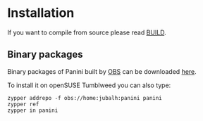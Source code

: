# Installation

If you want to compile from source please read [BUILD](BUILD.md).

## Binary packages
Binary packages of Panini built by [OBS](http://openbuildservice.org/) can be downloaded [here](https://software.opensuse.org/download.html?project=home:jubalh:panini&package=panini).

To install it on openSUSE Tumblweed you can also type:
```
zypper addrepo -f obs://home:jubalh:panini panini
zypper ref
zypper in panini
```
